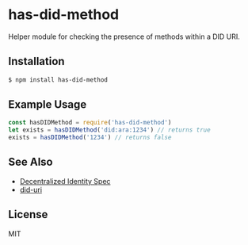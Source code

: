# has-did-method

Helper module for checking the presence of methods within a DID URI.

## Installation

```sh
$ npm install has-did-method
```

## Example Usage

```js
const hasDIDMethod = require('has-did-method')
let exists = hasDIDMethod('did:ara:1234') // returns true
exists = hasDIDMethod('1234') // returns false
```

## See Also

* [Decentralized Identity Spec](https://github.com/w3c-ccg/did-spec)
* [did-uri](https://github.com/AraBlocks/did-uri)

## License

MIT